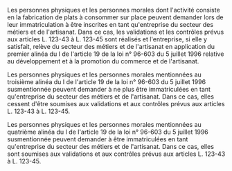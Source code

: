 Les personnes physiques et les personnes morales dont l'activité consiste en la fabrication de plats à consommer sur place peuvent demander lors de leur immatriculation à être inscrites en tant qu'entreprise du secteur des métiers et de l'artisanat. Dans ce cas, les validations et les contrôles prévus aux articles L. 123-43 à L. 123-45 sont réalisés et l'entreprise, si elle y satisfait, relève du secteur des métiers et de l'artisanat en application du premier alinéa du I de l'article 19 de la loi n° 96-603 du 5 juillet 1996 relative au développement et à la promotion du commerce et de l'artisanat.   

  
Les personnes physiques et les personnes morales mentionnées au troisième alinéa du I de l'article 19 de la loi n° 96-603 du 5 juillet 1996 susmentionnée peuvent demander à ne plus être immatriculées en tant qu'entreprise du secteur des métiers et de l'artisanat. Dans ce cas, elles cessent d'être soumises aux validations et aux contrôles prévus aux articles L. 123-43 à L. 123-45.   

  
Les personnes physiques et les personnes morales mentionnées au quatrième alinéa du I de l'article 19 de la loi n° 96-603 du 5 juillet 1996 susmentionnée peuvent demander à être immatriculées en tant qu'entreprise du secteur des métiers et de l'artisanat. Dans ce cas, elles sont soumises aux validations et aux contrôles prévus aux articles L. 123-43 à L. 123-45.

